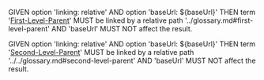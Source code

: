 GIVEN option 'linking: relative'
AND option 'baseUrl: ${baseUrl}'
THEN term '[First-Level-Parent][1]' MUST be linked by a relative path '../glossary.md#first-level-parent'
AND 'baseUrl' MUST NOT affect the result.

GIVEN option 'linking: relative'
AND option 'baseUrl: ${baseUrl}'
THEN term '[Second-Level-Parent][2]' MUST be linked by a relative path '../../glossary.md#second-level-parent'
AND 'baseUrl' MUST NOT affect the result.

[1]: ../glossary.md#first-level-parent

[2]: ../../glossary.md#second-level-parent
